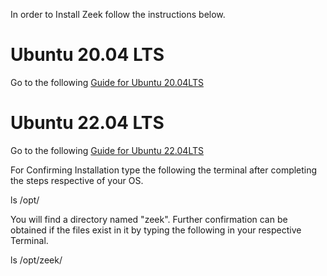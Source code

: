 In order to Install Zeek follow the instructions below.

# Ubuntu 20.04 LTS

Go to the following [Guide for Ubuntu 20.04LTS](https://github.com/cyberseef/Zeek_Installation_Guide/blob/93e3df2eaf16e32431b5ff8d5e9552b01788e4cd/Ubuntu%2020.04%20LTS%20Zeek%20Guide.MD)
# Ubuntu 22.04 LTS

Go to the following [Guide for Ubuntu 22.04LTS](https://github.com/cyberseef/Zeek_Installation_Guide/blob/93e3df2eaf16e32431b5ff8d5e9552b01788e4cd/Ubuntu%2022.04%20LTS%20Zeek%20Guide.MD)


For Confirming Installation type the following the terminal after completing the steps respective of your OS.

ls /opt/

You will find a directory named "zeek". Further confirmation can be obtained if the files exist in it by typing the following in your respective Terminal.

ls /opt/zeek/
